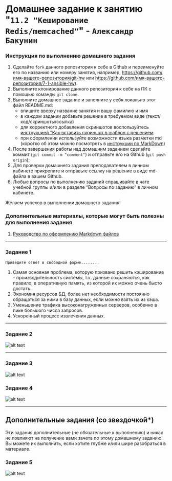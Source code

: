 # Домашнее задание к занятию "`11.2 "Кеширование Redis/memcached"`" - `Александр Бакунин`


### Инструкция по выполнению домашнего задания

   1. Сделайте `fork` данного репозитория к себе в Github и переименуйте его по названию или номеру занятия, например, https://github.com/имя-вашего-репозитория/git-hw или  https://github.com/имя-вашего-репозитория/7-1-ansible-hw).
   2. Выполните клонирование данного репозитория к себе на ПК с помощью команды `git clone`.
   3. Выполните домашнее задание и заполните у себя локально этот файл README.md:
      - впишите вверху название занятия и вашу фамилию и имя
      - в каждом задании добавьте решение в требуемом виде (текст/код/скриншоты/ссылка)
      - для корректного добавления скриншотов воспользуйтесь [инструкцией "Как вставить скриншот в шаблон с решением](https://github.com/netology-code/sys-pattern-homework/blob/main/screen-instruction.md)
      - при оформлении используйте возможности языка разметки md (коротко об этом можно посмотреть в [инструкции  по MarkDown](https://github.com/netology-code/sys-pattern-homework/blob/main/md-instruction.md))
   4. После завершения работы над домашним заданием сделайте коммит (`git commit -m "comment"`) и отправьте его на Github (`git push origin`);
   5. Для проверки домашнего задания преподавателем в личном кабинете прикрепите и отправьте ссылку на решение в виде md-файла в вашем Github.
   6. Любые вопросы по выполнению заданий спрашивайте в чате учебной группы и/или в разделе “Вопросы по заданию” в личном кабинете.
   
Желаем успехов в выполнении домашнего задания!
   
### Дополнительные материалы, которые могут быть полезны для выполнения задания

1. [Руководство по оформлению Markdown файлов](https://gist.github.com/Jekins/2bf2d0638163f1294637#Code)

---

### Задание 1

`Приведите ответ в свободной форме........`

1. Самая основная проблема, которую призвано решить кэширование - производительность системы, т.к. данные сохраняются, как правило, в оперативную память, 
из которой их можно очень бысто достать.
2. Экономия ресурсов БД, более нет необходимости постоянно обращаться за ними в базу данных, если можно взять их из кэша.
3. Уменьшение трафика высоконагруженных серверов, особенно в пике большого числа запросов.
4. Ускоренный процесс извлечения данных. 

---

### Задание 2

![alt text](https://github.com/AleksandrBakunin/Redis-memcached/blob/main/img/memcached1.jpg)

---

### Задание 3

![alt text](https://github.com/AleksandrBakunin/Redis-memcached/blob/main/img/memcached2.jpg)

### Задание 4

![alt text](https://github.com/AleksandrBakunin/Redis-memcached/blob/main/img/redis.jpg)

---
## Дополнительные задания (со звездочкой*)

Эти задания дополнительные (не обязательные к выполнению) и никак не повлияют на получение вами зачета по этому домашнему заданию. Вы можете их выполнить, если хотите глубже и/или шире разобраться в материале.

### Задание 5

![alt text](https://github.com/AleksandrBakunin/Redis-memcached/blob/main/img/redis2.jpg)
